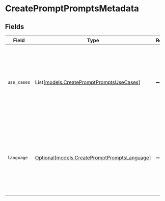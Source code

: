 # CreatePromptPromptsMetadata


## Fields

| Field                                                                                                                     | Type                                                                                                                      | Required                                                                                                                  | Description                                                                                                               |
| ------------------------------------------------------------------------------------------------------------------------- | ------------------------------------------------------------------------------------------------------------------------- | ------------------------------------------------------------------------------------------------------------------------- | ------------------------------------------------------------------------------------------------------------------------- |
| `use_cases`                                                                                                               | List[[models.CreatePromptPromptsUseCases](../models/createpromptpromptsusecases.md)]                                      | :heavy_minus_sign:                                                                                                        | A list of use cases that the prompt is meant to be used for. Use this field to categorize the prompt for your own purpose |
| `language`                                                                                                                | [Optional[models.CreatePromptPromptsLanguage]](../models/createpromptpromptslanguage.md)                                  | :heavy_minus_sign:                                                                                                        | The language that the prompt is written in. Use this field to categorize the prompt for your own purpose                  |